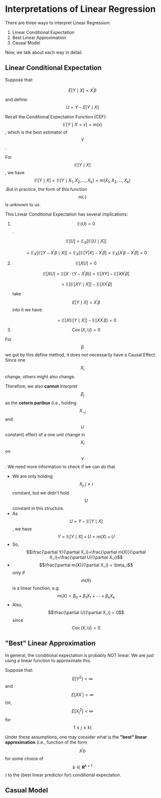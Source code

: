 # Interpretations of Linear Regression

There are three ways to interpret Linear Regression:

1. Linear Conditional Expectation
2. Best Linear Approximation
3. Causal Model

Now, we talk about each way in detail.

## Linear Conditional Expectation

Suppose that:

$$
E[Y \mid X]=X^{\prime} \beta
$$

and define: $$U=Y-E[Y \mid X]$$

Recall the Conditional Expectation Function (CEF): $$\mathbb{E}[Y \mid X=x]=m(x)$$, which is the best estimator of $$Y$$.

For $$\mathbb{E}[Y \mid X]$$, we have $$\mathbb{E}[Y \mid X] = \mathbb{E}\left[Y \mid X_1, X_2, \ldots, X_k\right] = m(X_1, X_2, \ldots, X_k)$$.But in practice, the form of this function $$m(\cdot)$$ is unknown to us.

This Linear Conditional Expectation has several implications:

1.  $$\mathbb{E}(U)=0$$. &#x20;

    $$\mathbb{E}[U]=\mathbb{E}_{X}[\mathbb{E}[U \mid X]]$$

    &#x20;         $$=\mathbb{E}_{X}[\mathbb{E}[Y - X^{\prime}\beta \mid X]] =\mathbb{E}_X[\mathbb{E}[Y| X]-X^{\prime} \beta]=\mathbb{E}_X[X^{\prime} \beta - X^{\prime} \beta] = 0$$
2.  $$\mathbb{E}[X U]=0$$

    $$\mathbb{E}[X U]=\mathbb{E}\left[X \cdot\left(Y-X^{\prime} \beta\right)\right]=\mathbb{E}[X Y]-\mathbb{E}\left[X X^{\prime} \beta\right]$$

    &#x20;             $$=\mathbb{E}[\mathbb{E}[X Y \mid X]]-\mathbb{E}\left[XX^{\prime} \beta\right]$$

    take $$E[Y \mid X]=X^{\prime} \beta$$ into it we have:

    &#x20;             $$= \mathbb{E}[X \mathbb{E}[Y \mid X]]-\mathbb{E}\left[XX^{\prime} \beta\right]=0$$
3. $$\operatorname{Cov}(X, U)=0$$

For $$\beta$$ we got by this define method, it does not necessarily have a Causal Effect. Since one $$X_i$$ change, others might also change.

Therefore, we also **cannot** interpret $$\beta_j$$ as the **ceteris paribus** (i.e., holding $$X_{-j}$$ and $$U$$ constant) effect of a one unit change in $$X_i$$ on $$Y$$. We need more information to check if we can do that.

* We are only holding $$X_j, j \neq i$$ constant, but we didn't hold $$U$$ constant in this structure.
* As $$U=Y-\mathbb{E}[Y \mid X]$$, we have $$Y=\mathbb{E}[Y \mid X]+U = m(X) + U$$
* So, $$\frac{\partial Y}{\partial X_i}=\frac{\partial m(X)}{\partial X_i}+\frac{\partial U}{\partial X_i}$$
* $$\frac{\partial m(X)}{\partial X_i} = \beta_i$$ only if $$m(X)$$ is a linear function, e.g. $$m(X)=\beta_0+\beta_1 X_1+\cdots+\beta_k X_k$$
* Also, $$\frac{\partial U}{\partial X_i} = 0$$ since $$\operatorname{Cov}(X, U)=0$$

## "Best" Linear Approximation

In general, the conditional expectation is probably NOT linear. We are just using a linear function to approximate this.

Suppose that: $$E\left[Y^2\right]<\infty$$ and $$E\left[X X^{\prime}\right]<\infty$$ (or, $$E\left[X_j^2\right]<\infty$$ for $$\left.1 \leq j \leq k\right)$$

Under these assumptions, one may consider what is the **"best" linear approximation** (i.e., function of the form $$X^{\prime} b$$ for some choice of $$b \in \mathbf{R}^{k+1}$$) to the (best linear predictor for) conditional expectation.&#x20;





## Casual Model




